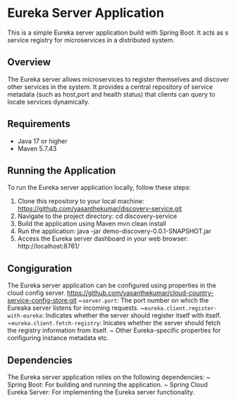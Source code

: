 # Eureka Server Application

This is a simple Eureka server application build with Spring Boot. It acts as s service registry for microservices in a distributed system. 

## Overview

The Eureka server allows microservices to register themselves and discover other services in the system. It provides a central repository of service metadata (such as host,port and health status) that clients can query to locate services dynamically.

## Requirements
- Java 17 or higher
- Maven 5.7.43

## Running the Application

To run the Eureka server application locally, follow these steps:

1. Clone this repository to your local machine:
   https://github.com/vasanthekumar/discovery-service.git
2. Navigate to the project directory:
    cd discovery-service
3. Build the application using Maven
   mvn clean install
4. Run the application:
   java -jar demo-discovery-0.0.1-SNAPSHOT.jar
5. Access the Eureka server dashboard in your web browser:
   http://localhost:8761/

## Congiguration

The Eureka server application can be configured using properties in the cloud config server.
 https://github.com/vasanthekumar/cloud-country-service-config-store.git
 ~`server.port`: The port number on which the Eureaka server listens for incoming requests.
 ~`eureka.client.register-with-eureka`: Indicates whether the server should register itself with itself.
 ~`eureka.client.fetch-registry`: Inicates whether the server should fetch the registry information from itself.
 ~ Other Eureka-specific properties for configuring instance metadata etc.

## Dependencies

The Eureka server application relies on the following dependencies:
~ Spring Boot: For building and running the application.
~ Spring Cloud Eureka Server: For implementing the Eureka server functionality.